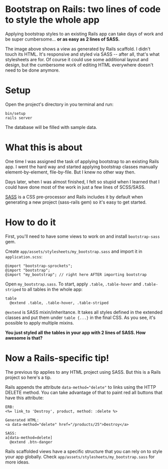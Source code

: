 # Bootstrap on Rails: two lines of code to style the whole app

Applying bootstrap styles to an existing Rails app can take days of work and be super cumbersome... **or as easy as 2 lines of SASS.**

The image above shows a view as generated by Rails scaffold. I didn't touch its HTML. It's responsive and styled via SASS -- after all, that's what stylesheets are for. Of course it could use some additional layout and design, but the cumbersome work of editing HTML everywhere doesn't need to be done anymore.


# Setup

Open the project's directory in you terminal and run:

```
bin/setup
rails server
```

The database will be filled with sample data.


# What this is about

One time I was assigned the task of applying bootstrap to an existing Rails app. I went the hard way and started applying bootstrap classes manually element-by-element, file-by-file. But I knew no other way then.

Days later, when I was almost finished, I felt so stupid when I learned that I could have done most of the work in just a few lines of SCSS/SASS.

[SASS](http://sass-lang.com/) is a CSS pre-processor and Rails includes it by default when generating a new project (sass-rails gem) so it's easy to get started.


# How to do it

First, you'll need to have some views to work on and install `bootstrap-sass` gem.

Create `app/assets/stylesheets/my_bootstrap.sass` and import it in `application.scss`:

```
@import "bootstrap-sprockets";
@import "bootstrap";
@import "my_bootstrap"; // right here AFTER importing bootstrap
```

Open `my_bootstrap.sass`. To start, apply `.table`, `.table-hover` and `.table-striped` to all tables in the whole app:

```
table
  @extend .table, .table-hover, .table-striped
```

`@extend` is SASS mixin/inheritance. It takes all styles defined in the extended classes and put them under `table {...}` in the final CSS. As you see, it's possible to apply multiple mixins.

**You just styled all the tables in your app with 2 lines of SASS. How awesome is that?**


# Now a Rails-specific tip!

The previous tip applies to any HTML project using SASS. But this is a Rails project so here's a tip.

Rails appends the attribute `data-method="delete"` to links using the HTTP DELETE method. You can take advantage of that to paint red all buttons that have this attribute:

```
ERB:
<%= link_to 'Destroy', product, method: :delete %>

Generated HTML:
<a data-method="delete" href="/products/25">Destroy</a>

SASS:
a[data-method=delete]
  @extend .btn-danger
```

Rails scaffolded views have a specific structure that you can rely on to style your app globally. Check `app/assets/stylesheets/my_bootstrap.sass` for more ideas.
